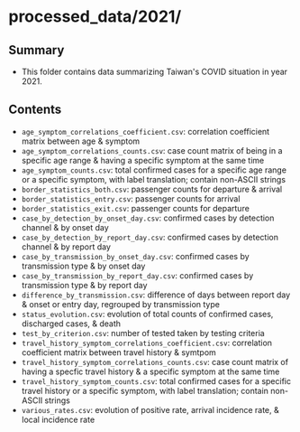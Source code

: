 processed_data/2021/
====================


Summary
-------

- This folder contains data summarizing Taiwan's COVID situation in year 2021.


Contents
--------

- `age_symptom_correlations_coefficient.csv`: correlation coefficient matrix between age & symptom
- `age_symptom_correlations_counts.csv`: case count matrix of being in a specific age range & having a specific symptom at the same time
- `age_symptom_counts.csv`: total confirmed cases for a specific age range or a specific symptom, with label translation; contain non-ASCII strings
- `border_statistics_both.csv`: passenger counts for departure & arrival
- `border_statistics_entry.csv`: passenger counts for arrival
- `border_statistics_exit.csv`: passenger counts for departure
- `case_by_detection_by_onset_day.csv`: confirmed cases by detection channel & by onset day
- `case_by_detection_by_report_day.csv`: confirmed cases by detection channel & by report day
- `case_by_transmission_by_onset_day.csv`: confirmed cases by transmission type & by onset day
- `case_by_transmission_by_report_day.csv`: confirmed cases by transmission type & by report day
- `difference_by_transmission.csv`: difference of days between report day & onset or entry day, regrouped by transmission type
- `status_evolution.csv`: evolution of total counts of confirmed cases, discharged cases, & death
- `test_by_criterion.csv`: number of tested taken by testing criteria
- `travel_history_symptom_correlations_coefficient.csv`: correlation coefficient matrix between travel history & symtpom
- `travel_history_symptom_correlations_counts.csv`: case count matrix of having a specfic travel history & a specific symptom at the same time
- `travel_history_symptom_counts.csv`: total confirmed cases for a specific travel history or a specific symptom, with label translation; contain non-ASCII strings
- `various_rates.csv`: evolution of positive rate, arrival incidence rate, & local incidence rate
